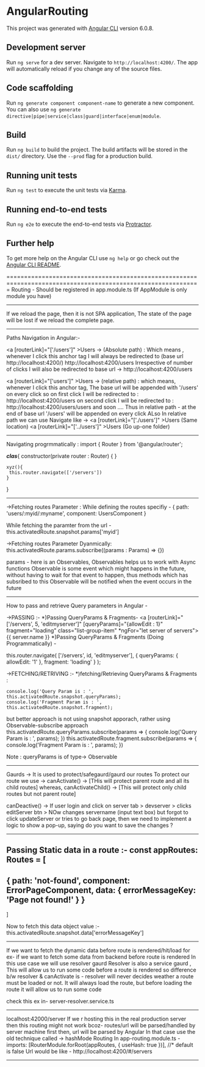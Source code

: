 # AngularRouting

This project was generated with [Angular CLI](https://github.com/angular/angular-cli) version 6.0.8.

## Development server

Run `ng serve` for a dev server. Navigate to `http://localhost:4200/`. The app will automatically reload if you change any of the source files.

## Code scaffolding

Run `ng generate component component-name` to generate a new component. You can also use `ng generate directive|pipe|service|class|guard|interface|enum|module`.

## Build

Run `ng build` to build the project. The build artifacts will be stored in the `dist/` directory. Use the `--prod` flag for a production build.

## Running unit tests

Run `ng test` to execute the unit tests via [Karma](https://karma-runner.github.io).

## Running end-to-end tests

Run `ng e2e` to execute the end-to-end tests via [Protractor](http://www.protractortest.org/).

## Further help

To get more help on the Angular CLI use `ng help` or go check out the [Angular CLI README](https://github.com/angular/angular-cli/blob/master/README.md).

=============================================================================================================
Routing - Should be registered in app.module.ts (If AppModule is only module you have)

-------------------------------------------------------------------------------------------------------------
If we reload the page, then it is not SPA application, The state of the page will be lost if we reload the
complete page.

-------------------------------------------------------------------------------------------------------------
Paths Navigation in Angular:-

<a [routerLink]="['/users']" >Users</a>  -> (Absolute path) : 
Which means , whenever I click this anchor tag I will always be redirected to (base url http://localhost:4200/) http://localhost:4200/users
Irrespective of number of clicks I will also be redirected to base url -> http://localhost:4200/users

<a [routerLink]="['users']" >Users</a>  -> (relative path) : 
which means, whenever I click this anchor tag, The base url will be appended with '/users' on every click
so on first click I will be redirected to : http://localhost:4200/users
on second click I will be redirected to : http://localhost:4200/users/users
and soon ....
Thus in relative path - at the end of base url '/users' will be appended on every click
ALso In relative path we can use Navigate like -> 
<a [routerLink]="['./users']" >Users</a> (Same location)
<a [routerLink]="['../users']" >Users</a> (Go up-one folder)

-------------------------------------------------------------------------------------------------------------
Navigating progrmmatically :
import { Router } from '@angular/router';

___clas___{
  constructor(private router : Router) { }
   
    xyz(){
     this.router.navigate(['/servers'])
    }
}


-------------------------------------------------------------------------------------------------------------
->Fetching routes Parameter :
While defining the routes specifiy -
{ path: 'users/:myid/:myname', component: UsersComponent }

While fetching the paramter from the url - 
this.activatedRoute.snapshot.params['myid']

->Fetching routes Parameter Dyanmically:
this.activatedRoute.params.subscribe((params : Params) => {})

params - here is an Observables, Observables helps us to work with Async functions
Observable is some event which might happens in the future, without having to wait for that event to happen, thus methods which has subsribed to this Observable will be notified when the event occurs in the future


-------------------------------------------------------------------------------------------------------------
How to pass and retrieve Query parameters in Angular -

->PASSING :-
*)Passing QueryParams & Fragments-
    <a [routerLink]="['/servers', 5, 'editmyserver']" 
      [queryParams]="{allowEdit : 1}"
      fragment="loading"
        class="list-group-item"
        *ngFor="let server of servers">
        {{ server.name }}
      </a>
*)Passing QueryParams & Fragments (Doing Programmatically) -

  this.router.navigate(
            ['/servers', id, 'editmyserver'],
            {
                queryParams: { allowEdit: '1' },
                fragment: 'loading'
            }
        );

->FETCHING/RETRIVING :-
*)fetching/Retrieving QueryParams & Fragments : 

    console.log('Query Param is : ', this.activatedRoute.snapshot.queryParams);
    console.log('Fragment Param is : ', this.activatedRoute.snapshot.fragment);

but better approach is not using snapshot apporach, rather using Observable-subscribe approach
    this.activatedRoute.queryParams.subscribe(params => {
      console.log('Query Param is : ', params);
    })
    this.activatedRoute.fragment.subscribe(params => {
      console.log('Fragment Param is : ', params);
    })

Note : queryParams is of type-> Observable


-------------------------------------------------------------------------------------------------------------
Gaurds -> It is used to protect/safegaurd/gaurd our routes
To protect our route we use -> canActivate() -> [THis will protect parent route and all its child routes]
whereas, canActivateChild() -> [This will protect only child routes but not parent route] 

canDeactive() -> 
  If user login and click on server tab > devserver > clicks editServer btn > NOw changes servername (input text box) but forgot to click updateServer or tries to go back page, then we need to implement a logic to show a pop-up, saying do you want to save the changes ?


-------------------------------------------------------------------------------------------------------------
Passing Static data in a route :-
const appRoutes: Routes = [
  -----
  { path: 'not-found', component: ErrorPageComponent, data: { errorMessageKey: 'Page not found!' } }
  ------
]

Now to fetch this data object value :-    this.activatedRoute.snapshot.data['errorMessageKey']


-------------------------------------------------------------------------------------------------------------
If we want to fetch the dynamic data before route is rendered/hit/load
for ex- if we want to fetch some data from backend before route is rendered
In this use case we will use resolver gaurd
Resolver is also a service gaurd , This will allow us to run some code before a route is rendered
so difference b/w resolver & canActivate is - 
resolver will never decides weather a route must be loaded or not.
It will always load the route, but before loading the route it will allow us to run some code

check this ex in- server-resolver.service.ts


-------------------------------------------------------------------------------------------------------------
localhost:42000/server
If we r hosting this in the real production server then this routing might not work bcoz-
routes/url will be parsed/handled by server machine first then, url will be parsed by Angular
In that case use the old technique called -> hashMode Routing
In app-routing.module.ts -
    imports: [RouterModule.forRoot(appRoutes, { useHash: true })], //* default is false
Url would be like - http://localhost:4200/#/servers


-------------------------------------------------------------------------------------------------------------
